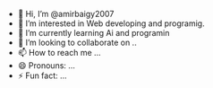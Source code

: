 - 👋 Hi, I’m @amirbaigy2007
- 👀 I’m interested in Web developing and programig.
- 🌱 I’m currently learning Ai and programin
- 💞️ I’m looking to collaborate on ..
- 📫 How to reach me ...
- 😄 Pronouns: ...
- ⚡ Fun fact: ...

<!---
amirbaigy2007/amirbaigy2007 is a ✨ special ✨ repository because its `README.md` (this file) appears on your GitHub profile.
You can click the Preview link to take a look at your changes.
--->
